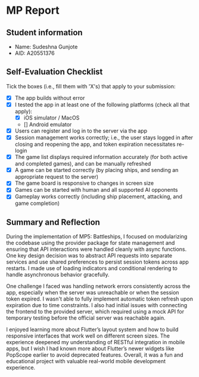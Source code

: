 # MP Report

## Student information

- Name: Sudeshna Gunjote
- AID: A20551376

## Self-Evaluation Checklist

Tick the boxes (i.e., fill them with 'X's) that apply to your submission:

- [X] The app builds without error
- [X] I tested the app in at least one of the following platforms (check all
      that apply):
  - [X] iOS simulator / MacOS
  - [] Android emulator
- [X] Users can register and log in to the server via the app
- [X] Session management works correctly; i.e., the user stays logged in after
      closing and reopening the app, and token expiration necessitates re-login
- [X] The game list displays required information accurately (for both active
      and completed games), and can be manually refreshed
- [X] A game can be started correctly (by placing ships, and sending an
      appropriate request to the server)
- [X] The game board is responsive to changes in screen size
- [X] Games can be started with human and all supported AI opponents
- [X] Gameplay works correctly (including ship placement, attacking, and game
      completion)

## Summary and Reflection

During the implementation of MP5: Battleships, I focused on modularizing the codebase using the provider package for state management and ensuring that API interactions were handled cleanly with async functions. One key design decision was to abstract API requests into separate services and use shared preferences to persist session tokens across app restarts. I made use of loading indicators and conditional rendering to handle asynchronous behavior gracefully.

One challenge I faced was handling network errors consistently across the app, especially when the server was unreachable or when the session token expired. I wasn't able to fully implement automatic token refresh upon expiration due to time constraints. I also had initial issues with connecting the frontend to the provided server, which required using a mock API for temporary testing before the official server was reachable again.

I enjoyed learning more about Flutter’s layout system and how to build responsive interfaces that work well on different screen sizes. The experience deepened my understanding of RESTful integration in mobile apps, but I wish I had known more about Flutter’s newer widgets like PopScope earlier to avoid deprecated features. Overall, it was a fun and educational project with valuable real-world mobile development experience.
